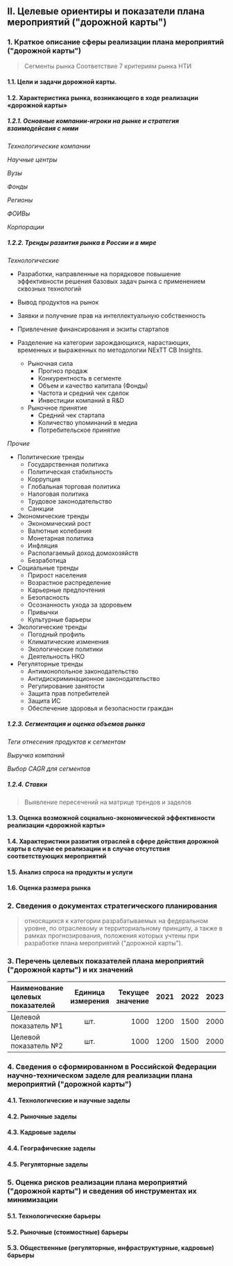 ## II. Целевые ориентиры и показатели плана мероприятий ("дорожной карты")

### 1. Краткое описание сферы реализации плана мероприятий ("дорожной карты")

> Сегменты рынка
> Соответствие 7 критериям рынка НТИ

#### 1.1. Цели и задачи дорожной карты.

#### 1.2. Характеристика рынка, возникающего в ходе реализации «дорожной карты»

##### 1.2.1. Основные компании-игроки на рынке и стратегия взаимодейсвия с ними

*Технологические компании*

*Научные центры*

*Вузы*

*Фонды*

*Регионы*

*ФОИВы*

*Корпорации*

##### 1.2.2. Тренды развития рынка в России и в мире

*Технологические*
- Разработки, направленные на порядковое повышение эффективности решения базовых задач рынка с применением сквозных технологий

- Вывод продуктов на рынок

- Заявки и получение прав на интеллектуальную собственность

- Привлечение финансирования и экзиты стартапов

- Разделение на категории зарождающихся, нарастающих, временных и выраженных по методологии NExTT CB Insights.
    - Рыночная сила
        - Прогноз продаж
        - Конкурентность в сегменте
        - Объем и качество капитала (Фонды)
        - Частота и средний чек сделок
        - Инвестиции компаний в R&D
    - Рыночное принятие
        - Средний чек стартапа
        - Количество упоминаний в медиа
        - Потребительское принятие

*Прочие*

- Политические тренды
    - Государственная политика
    - Политическая стабильность
    - Коррупция
    - Глобальная торговая политика
    - Налоговая политика
    - Трудовое законодательство
    - Санкции
- Экономические тренды
    - Экономический рост
    - Валютные колебания
    - Монетарная политика
    - Инфляция
    - Располагаемый доход домохозяйств
    - Безработица
- Социальные тренды
    - Прирост населения
    - Возрастное распределение
    - Карьерные предпочтения
    - Безопасность
    - Осознанность ухода за здоровьем
    - Привычки
    - Культурные барьеры
- Экологические тренды
    - Погодный профиль
    - Климатические изменения
    - Экологические политики
    - Деятельность НКО
- Регуляторные тренды
    - Антимонопольное законодательство
    - Антидискриминационное законодательство
    - Регулирование занятости
    - Защита прав потребителей
    - Защита ИС
    - Обеспечение здоровья и безопасности граждан

##### 1.2.3. Сегментация и оценка объемов рынка

*Теги отнесения продуктов к сегментам*

*Выручка компаний*

*Выбор CAGR для сегментов*

##### 1.2.4. Ставки

> Выявление пересечений на матрице трендов и заделов

#### 1.3. Оценка возможной социально-экономической эффективности реализации «дорожной карты»

#### 1.4. Характеристики развития отраслей в сфере действия дорожной карты в случае ее реализации и в случае отсутствия соответствующих мероприятий

#### 1.5. Анализ спроса на продукты и услуги

#### 1.6. Оценка размера рынка

### 2. Сведения о документах стратегического планирования

> относящихся к категории разрабатываемых на федеральном уровне, по отраслевому и территориальному принципу, а также в рамках прогнозирования, положения которых учтены при разработке плана мероприятий ("дорожной карты").

### 3. Перечень целевых показателей плана мероприятий ("дорожной карты") и их значений

Наименование целевых показателей | Единица измерения | Текущее значение | 2021 | 2022 | 2023 | 2024
:--| :--: | --: | --: | --: | --: | --:
Целевой показатель №1 | шт. | 1000 | 1200 | 1500 | 2000 | 3000
Целевой показатель №2 | шт. | 1000 | 1200 | 1500 | 2000 | 3000


### 4. Сведения о сформированном в Российской Федерации научно-техническом заделе для реализации плана мероприятий ("дорожной карты")

#### 4.1. Технологические и научные заделы

#### 4.2. Рыночные заделы

#### 4.3. Кадровые заделы

#### 4.4. Географические заделы

#### 4.5. Регуляторные заделы

### 5. Оценка рисков реализации плана мероприятий ("дорожной карты") и сведения об инструментах их минимизации

#### 5.1. Технологические барьеры

#### 5.2. Рыночные (стоимостные) барьеры

#### 5.3. Общественные (регуляторные, инфраструктурные, кадровые) барьеры
